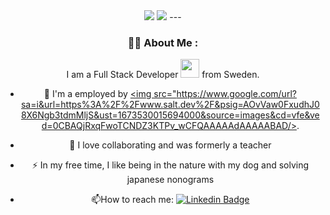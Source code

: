 

<div id="header" align="center">
  <img src="https://camo.githubusercontent.com/af08f11d5bbe17381b1357ebcd0a347e312fc921837d66e32b19b7ff686d6542/68747470733a2f2f6d656469612e67697068792e636f6d2f6d656469612f6870586448506646493577544142644478392f67697068792e676966"/>
<a href="https://www.linkedin.com/in/lotten-wester/"><img src="https://img.shields.io/badge/LinkedIn-blue?logo=linkedin&logoColor=white&style=for-the-badge
" /></a>
---

### :woman_technologist: About Me :
I am a Full Stack Developer <img src="https://media.giphy.com/media/WUlplcMpOCEmTGBtBW/giphy.gif" width="30"> from Sweden.
- :telescope: I'm a employed by <a href="https://www.salt.dev/sv-SE"><img src="https://www.google.com/url?sa=i&url=https%3A%2F%2Fwww.salt.dev%2F&psig=AOvVaw0FxudhJ08X6Ngb3tdmMljS&ust=1673530015694000&source=images&cd=vfe&ved=0CBAQjRxqFwoTCNDZ3KTPv_wCFQAAAAAdAAAAABAD/></a>.

- :seedling: I love collaborating and was formerly a teacher

- :zap: In my free time, I like being in the nature with my dog and solving japanese nonograms

- :mailbox:How to reach me: [![Linkedin Badge](https://img.shields.io/badge/-kakbar-blue?style=flat&logo=Linkedin&logoColor=white)]([your-linkedin-url](https://www.linkedin.com/in/lotten-wester))
</div>
<!--
**tamtaram/tamtaram** is a ✨ _special_ ✨ repository because its `README.md` (this file) appears on your GitHub profile.

Here are some ideas to get you started:

- 🔭 I’m currently working on ...
- 🌱 I’m currently learning ...
- 👯 I’m looking to collaborate on ...
- 🤔 I’m looking for help with ...
- 💬 Ask me about ...
- 📫 How to reach me: ...
- 😄 Pronouns: ...
- ⚡ Fun fact: ...
-->
